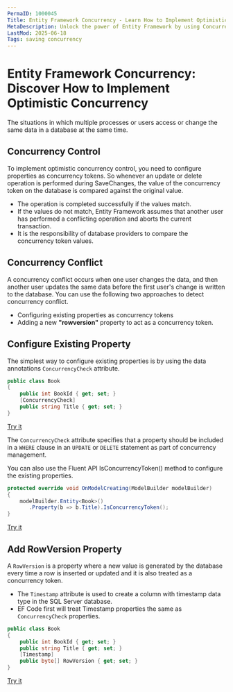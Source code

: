 ```yaml
---
PermaID: 1000045
Title: Entity Framework Concurrency - Learn How to Implement Optimistic Concurrency 
MetaDescription: Unlock the power of Entity Framework by using Concurrency and what to do when a concurrency error happens. Learn how to use a concurrency column and how to handle concurrency conflict.
LastMod: 2025-06-18
Tags: saving concurrency
---
```


# Entity Framework Concurrency: Discover How to Implement Optimistic Concurrency

The situations in which multiple processes or users access or change the same data in a database at the same time.

## Concurrency Control

To implement optimistic concurrency control, you need to configure properties as concurrency tokens. So whenever an update or delete operation is performed during SaveChanges, the value of the concurrency token on the database is compared against the original value.

 - The operation is completed successfully if the values match.
 - If the values do not match, Entity Framework assumes that another user has performed a conflicting operation and aborts the current transaction.
 - It is the responsibility of database providers to compare the concurrency token values.

## Concurrency Conflict

A concurrency conflict occurs when one user changes the data, and then another user updates the same data before the first user's change is written to the database. You can use the following two approaches to detect concurrency conflict.

 - Configuring existing properties as concurrency tokens
 - Adding a new **"rowversion"** property to act as a concurrency token.

## Configure Existing Property

The simplest way to configure existing properties is by using the data annotations `ConcurrencyCheck` attribute.

```csharp
public class Book
{
    public int BookId { get; set; }
    [ConcurrencyCheck]
    public string Title { get; set; }
}
```

[Try it](https://dotnetfiddle.net/v1mHtl)

The `ConcurrencyCheck` attribute specifies that a property should be included in a `WHERE` clause in an `UPDATE` or `DELETE` statement as part of concurrency management.

You can also use the Fluent API IsConcurrencyToken() method to configure the existing properties.

```csharp
protected override void OnModelCreating(ModelBuilder modelBuilder)
{
    modelBuilder.Entity<Book>()
       .Property(b => b.Title).IsConcurrencyToken();
}
```

[Try it](https://dotnetfiddle.net/UJSybY)

## Add RowVersion Property

A `RowVersion` is a property where a new value is generated by the database every time a row is inserted or updated and it is also treated as a concurrency token.

 - The `Timestamp` attribute is used to create a column with timestamp data type in the SQL Server database.
 - EF Code first will treat Timestamp properties the same as `ConcurrencyCheck` properties.
 
```csharp
public class Book
{
    public int BookId { get; set; }
    public string Title { get; set; }
    [Timestamp]
    public byte[] RowVersion { get; set; }
}
```

[Try it](https://dotnetfiddle.net/HedUXa)
